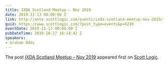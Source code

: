 ```yaml
---
title: IXDA Scotland Meetup – Nov 2019
date: 2019-11-13 00:00:00 Z
link: http://ante.scottlogic.com/events/ixda-scotland-meetup-nov-2019/
guid: https://www.scottlogic.com/?post_type=events&p=6239
eventDate: 2019-11-13 00:00:00 Z
pubDateTime: 2019-10-17 16:14:42 Z
speakers:
- Graham Odds
---
```


<p>The post <a rel="nofollow" href="http://ante.scottlogic.com/events/ixda-scotland-meetup-nov-2019/">IXDA Scotland Meetup – Nov 2019</a> appeared first on <a rel="nofollow" href="http://ante.scottlogic.com">Scott Logic</a>.</p>
